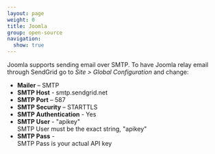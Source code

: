 ```yaml
---
layout: page
weight: 0
title: Joomla
group: open-source
navigation:
  show: true
---
```


Joomla supports sending email over SMTP. To have Joomla relay email through SendGrid go to _Site \> Global Configuration_ and change:

- **Mailer** – SMTP
- **SMTP Host** - smtp.sendgrid.net
- **SMTP Port** – 587
- **SMTP Security** – STARTTLS
- **SMTP Authentication** - Yes
- **SMTP User** - "apikey"  
  SMTP User must be the exact string, "apikey"
- **SMTP Pass** - <Your API Key>  
  SMTP Pass is your actual API key
